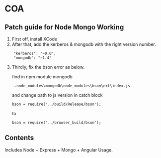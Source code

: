 # COA 

## Patch guide for Node Mongo Working

1. First off, install XCode
2. After that, add the kerberos & mongodb with the right version number.

```
	"kerberos": "~0.0",
    "mongodb": "~1.4"
```

3. Thirdly, fix the bson error as below. 


	find in npm module mongodb 

	```
	..node_modules\mongodb\node_modules\bson\ext\index.js
	```

	and change path to js version in catch block

	```
	bson = require('../build/Release/bson');
	```
	
	to

	```
	bson = require('../browser_build/bson');
	```

## Contents

Includes Node + Express + Mongo + Angular Usage.